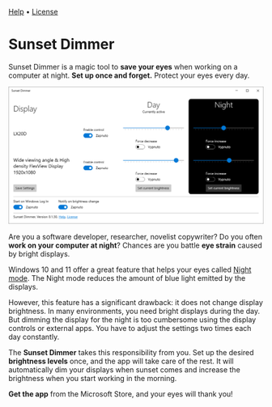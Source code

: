 [Help](./help.html) • [License](./license.html)

# Sunset Dimmer

Sunset Dimmer is a magic tool to **save your eyes** when working on a computer at night. **Set up once and forget.** Protect your eyes every day.

<center>
<script type="module" src="https://get.microsoft.com/badge/ms-store-badge.bundled.js"></script>
<ms-store-badge
	productid="9P6MXT53KF20"
	cid="github"
	window-mode="full"
	language="en"
	animation="on">
</ms-store-badge>
</center>

[![Screenshot](./assets/screenshot.png)](./assets/screenshot.png)

Are you a software developer, researcher, novelist copywriter? Do you often **work on your computer at night**? Chances are you battle **eye strain** caused by bright displays.

Windows 10 and 11 offer a great feature that helps your eyes called [Night mode](https://support.microsoft.com/en-us/windows/set-your-display-for-night-time-in-windows-18fe903a-e0a1-8326-4c68-fd23d7aaf136). The Night mode reduces the amount of blue light emitted by the displays.

However, this feature has a significant drawback: it does not change display brightness. In many environments, you need bright displays during the day. But dimming the display for the night is too cumbersome using the display controls or external apps. You have to adjust the settings two times each day constantly.

The **Sunset Dimmer** takes this responsibility from you. Set up the desired **brightness levels** once, and the app will take care of the rest. It will automatically dim your displays when sunset comes and increase the brightness when you start working in the morning.

**Get the app** from the Microsoft Store, and your eyes will thank you!

<center>
<script type="module" src="https://get.microsoft.com/badge/ms-store-badge.bundled.js"></script>
<ms-store-badge
	productid="9P6MXT53KF20"
	cid="github"
	window-mode="full"
	language="en"
	animation="on">
</ms-store-badge>
</center>